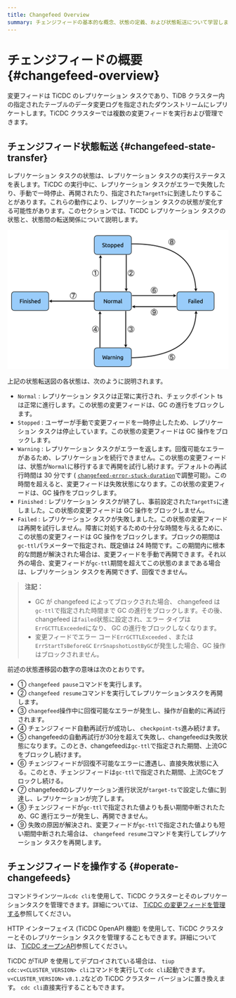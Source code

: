 ```yaml
---
title: Changefeed Overview
summary: チェンジフィードの基本的な概念、状態の定義、および状態転送について学習します。
---
```


# チェンジフィードの概要 {#changefeed-overview}

変更フィードは TiCDC のレプリケーション タスクであり、TiDB クラスター内の指定されたテーブルのデータ変更ログを指定されたダウンストリームにレプリケートします。TiCDC クラスターでは複数の変更フィードを実行および管理できます。

## チェンジフィード状態転送 {#changefeed-state-transfer}

レプリケーション タスクの状態は、レプリケーション タスクの実行ステータスを表します。TiCDC の実行中に、レプリケーション タスクがエラーで失敗したり、手動で一時停止、再開されたり、指定された`TargetTs`に到達したりすることがあります。これらの動作により、レプリケーション タスクの状態が変化する可能性があります。このセクションでは、TiCDC レプリケーション タスクの状態と、状態間の転送関係について説明します。

![TiCDC state transfer](/media/ticdc/ticdc-changefeed-state-transfer.png)

上記の状態転送図の各状態は、次のように説明されます。

-   `Normal` : レプリケーション タスクは正常に実行され、チェックポイント ts は正常に進行します。この状態の変更フィードは、GC の進行をブロックします。
-   `Stopped` : ユーザーが手動で変更フィードを一時停止したため、レプリケーション タスクは停止しています。この状態の変更フィードは GC 操作をブロックします。
-   `Warning` : レプリケーション タスクがエラーを返します。回復可能なエラーがあるため、レプリケーションを続行できません。この状態の変更フィードは、状態が`Normal`に移行するまで再開を試行し続けます。デフォルトの再試行時間は 30 分です ( [`changefeed-error-stuck-duration`](/ticdc/ticdc-changefeed-config.md)で調整可能)。この時間を超えると、変更フィードは失敗状態になります。この状態の変更フィードは、GC 操作をブロックします。
-   `Finished` : レプリケーション タスクが終了し、事前設定された`TargetTs`に達しました。この状態の変更フィードは GC 操作をブロックしません。
-   `Failed` : レプリケーション タスクが失敗しました。この状態の変更フィードは再開を試行しません。障害に対処するための十分な時間を与えるために、この状態の変更フィードは GC 操作をブロックします。ブロックの期間は`gc-ttl`パラメーターで指定され、既定値は 24 時間です。この期間内に根本的な問題が解決された場合は、変更フィードを手動で再開できます。それ以外の場合、変更フィードが`gc-ttl`期間を超えてこの状態のままである場合は、レプリケーション タスクを再開できず、回復できません。

> **注記：**
>
> -   GC が changefeed によってブロックされた場合、 changefeed は`gc-ttl`で指定された時間まで GC の進行をブロックします。その後、 changefeed は`failed`状態に設定され、エラー タイプは`ErrGCTTLExceeded`になり、 GC の進行をブロックしなくなります。
> -   変更フィードでエラー コード`ErrGCTTLExceeded` 、または`ErrStartTsBeforeGC` `ErrSnapshotLostByGC`が発生した場合、GC 操作はブロックされません。

前述の状態遷移図の数字の意味は次のとおりです。

-   ① `changefeed pause`コマンドを実行します。
-   ② `changefeed resume`コマンドを実行してレプリケーションタスクを再開します。
-   ③ `changefeed`操作中に回復可能なエラーが発生し、操作が自動的に再試行されます。
-   ④ チェンジフィード自動再試行が成功し、 `checkpoint-ts`進み続けます。
-   ⑤ changefeedの自動再試行が30分を超えて失敗し、changefeedは失敗状態になります。このとき、changefeedは`gc-ttl`で指定された期間、上流GCをブロックし続けます。
-   ⑥ チェンジフィードが回復不可能なエラーに遭遇し、直接失敗状態に入る。このとき、チェンジフィードは`gc-ttl`で指定された期間、上流GCをブロックし続ける。
-   ⑦ changefeedのレプリケーション進行状況が`target-ts`で設定した値に到達し、レプリケーションが完了します。
-   ⑧ チェンジフィードが`gc-ttl`で指定された値よりも長い期間中断されたため、GC 進行エラーが発生し、再開できません。
-   ⑨ 失敗の原因が解決され、変更フィードが`gc-ttl`で指定された値よりも短い期間中断された場合は、 `changefeed resume`コマンドを実行してレプリケーション タスクを再開します。

## チェンジフィードを操作する {#operate-changefeeds}

コマンドラインツール`cdc cli`を使用して、TiCDC クラスターとそのレプリケーションタスクを管理できます。詳細については、 [TiCDC の変更フィードを管理する](/ticdc/ticdc-manage-changefeed.md)参照してください。

HTTP インターフェイス (TiCDC OpenAPI 機能) を使用して、TiCDC クラスターとそのレプリケーション タスクを管理することもできます。詳細については、 [TiCDC オープンAPI](/ticdc/ticdc-open-api.md)参照してください。

TiCDC がTiUP を使用してデプロイされている場合は、 `tiup cdc:v<CLUSTER_VERSION> cli`コマンドを実行して`cdc cli`起動できます。 `v<CLUSTER_VERSION>` `v8.1.2`などの TiCDC クラスター バージョンに置き換えます。 `cdc cli`直接実行することもできます。
